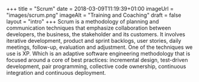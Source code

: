 +++
title = "Scrum"
date = 2018-03-09T11:19:39+01:00
imageUrl = "images/scrum.png"
imageAlt = "Training and Coaching"
draft = false
layout = "intro"
+++
Scrum is a methodology of planning and communication techniques that emphasize collaboration between developers, the business, the stakeholder and its customers. It involves iterative development, product and sprint backlogs, user stories, daily meetings, follow-up, evaluation and adjustment.
One of the techniques we use is XP. Which is an adaptive software engineering methodology that is focused around a core of best practices: incremental design, test-driven development, pair programming, collective code ownership, continuous integration and continuous deployment.